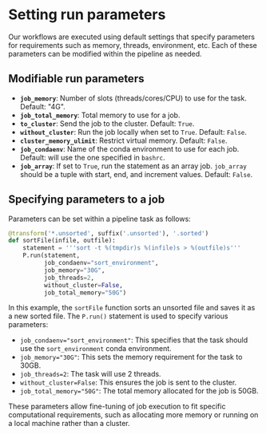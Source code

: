 # Setting run parameters

Our workflows are executed using default settings that specify parameters for requirements such as memory, threads, environment, etc. Each of these parameters can be modified within the pipeline as needed.

## Modifiable run parameters

- **`job_memory`**: Number of slots (threads/cores/CPU) to use for the task. Default: "4G".
- **`job_total_memory`**: Total memory to use for a job.
- **`to_cluster`**: Send the job to the cluster. Default: `True`.
- **`without_cluster`**: Run the job locally when set to `True`. Default: `False`.
- **`cluster_memory_ulimit`**: Restrict virtual memory. Default: `False`.
- **`job_condaenv`**: Name of the conda environment to use for each job. Default: will use the one specified in `bashrc`.
- **`job_array`**: If set to `True`, run the statement as an array job. `job_array` should be a tuple with start, end, and increment values. Default: `False`.

## Specifying parameters to a job

Parameters can be set within a pipeline task as follows:

```python
@transform('*.unsorted', suffix('.unsorted'), '.sorted')
def sortFile(infile, outfile):
    statement = '''sort -t %(tmpdir)s %(infile)s > %(outfile)s'''
    P.run(statement,
          job_condaenv="sort_environment",
          job_memory="30G",
          job_threads=2,
          without_cluster=False,
          job_total_memory="50G")
```

In this example, the `sortFile` function sorts an unsorted file and saves it as a new sorted file. The `P.run()` statement is used to specify various parameters:

- `job_condaenv="sort_environment"`: This specifies that the task should use the `sort_environment` conda environment.
- `job_memory="30G"`: This sets the memory requirement for the task to 30GB.
- `job_threads=2`: The task will use 2 threads.
- `without_cluster=False`: This ensures the job is sent to the cluster.
- `job_total_memory="50G"`: The total memory allocated for the job is 50GB.

These parameters allow fine-tuning of job execution to fit specific computational requirements, such as allocating more memory or running on a local machine rather than a cluster.